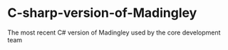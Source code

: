 # C-sharp-version-of-Madingley
The most recent C# version of Madingley used by the core development team

